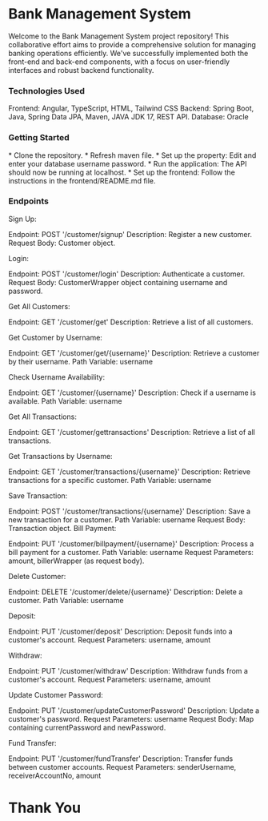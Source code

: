 <h1>Bank Management System</h1>

Welcome to the Bank Management System project repository! This collaborative effort aims to provide a comprehensive solution for managing banking operations efficiently. We've successfully implemented both the front-end and back-end components, with a focus on user-friendly interfaces and robust backend functionality.

<h3>Technologies Used</h3>
Frontend: Angular, TypeScript, HTML, Tailwind CSS
Backend: Spring Boot, Java, Spring Data JPA, Maven, JAVA JDK 17, REST API.
Database: Oracle

<h3>Getting Started</h3>
* Clone the repository.
* Refresh maven file.
* Set up the property: Edit and enter your database username password. 
* Run the application: The API should now be running at localhost.
* Set up the frontend: Follow the instructions in the frontend/README.md file.

<h3>Endpoints</h3>

Sign Up:

Endpoint: POST '/customer/signup'
Description: Register a new customer.
Request Body: Customer object.

Login:

Endpoint: POST '/customer/login'
Description: Authenticate a customer.
Request Body: CustomerWrapper object containing username and password.

Get All Customers:

Endpoint: GET '/customer/get'
Description: Retrieve a list of all customers.

Get Customer by Username:

Endpoint: GET '/customer/get/{username}'
Description: Retrieve a customer by their username.
Path Variable: username

Check Username Availability:

Endpoint: GET '/customer/{username}'
Description: Check if a username is available.
Path Variable: username

Get All Transactions:

Endpoint: GET '/customer/gettransactions'
Description: Retrieve a list of all transactions.

Get Transactions by Username:

Endpoint: GET '/customer/transactions/{username}'
Description: Retrieve transactions for a specific customer.
Path Variable: username

Save Transaction:

Endpoint: POST '/customer/transactions/{username}'
Description: Save a new transaction for a customer.
Path Variable: username
Request Body: Transaction object.
Bill Payment:

Endpoint: PUT '/customer/billpayment/{username}'
Description: Process a bill payment for a customer.
Path Variable: username
Request Parameters: amount, billerWrapper (as request body).

Delete Customer:

Endpoint: DELETE '/customer/delete/{username}'
Description: Delete a customer.
Path Variable: username

Deposit:

Endpoint: PUT '/customer/deposit'
Description: Deposit funds into a customer's account.
Request Parameters: username, amount

Withdraw:

Endpoint: PUT '/customer/withdraw'
Description: Withdraw funds from a customer's account.
Request Parameters: username, amount

Update Customer Password:

Endpoint: PUT '/customer/updateCustomerPassword'
Description: Update a customer's password.
Request Parameters: username
Request Body: Map containing currentPassword and newPassword.

Fund Transfer:

Endpoint: PUT '/customer/fundTransfer'
Description: Transfer funds between customer accounts.
Request Parameters: senderUsername, receiverAccountNo, amount

<h1>Thank You</h1>
